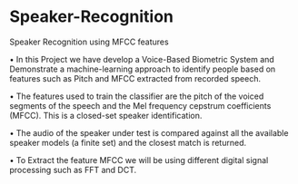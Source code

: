 # Speaker-Recognition
Speaker Recognition using MFCC features

•	In this Project we have develop a Voice-Based Biometric System and Demonstrate a machine-learning approach to identify people based on features such as Pitch and MFCC extracted from recorded speech. 

•	The features used to train the classifier are the pitch of the voiced segments of the speech and the Mel frequency cepstrum coefficients (MFCC). This is a closed-set speaker identification.

•	The audio of the speaker under test is compared against all the available speaker models (a finite set) and the closest match is returned.

•	To Extract the feature MFCC we will be using different digital signal processing such as FFT and DCT.


